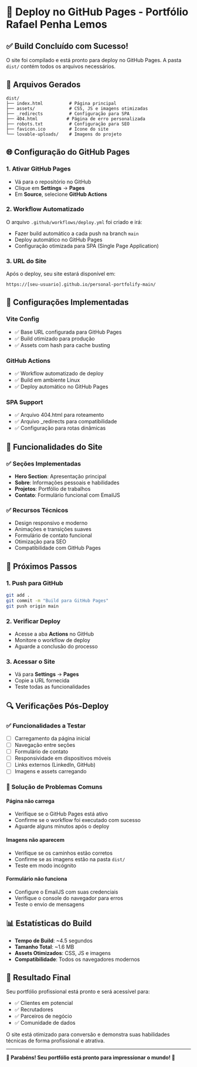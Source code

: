 # 🚀 Deploy no GitHub Pages - Portfólio Rafael Penha Lemos

## ✅ Build Concluído com Sucesso!

O site foi compilado e está pronto para deploy no GitHub Pages. A pasta `dist/` contém todos os arquivos necessários.

## 📁 Arquivos Gerados

```
dist/
├── index.html          # Página principal
├── assets/             # CSS, JS e imagens otimizadas
├── _redirects          # Configuração para SPA
├── 404.html           # Página de erro personalizada
├── robots.txt          # Configuração para SEO
├── favicon.ico         # Ícone do site
└── lovable-uploads/    # Imagens do projeto
```

## 🌐 Configuração do GitHub Pages

### 1. Ativar GitHub Pages
- Vá para o repositório no GitHub
- Clique em **Settings** → **Pages**
- Em **Source**, selecione **GitHub Actions**

### 2. Workflow Automatizado
O arquivo `.github/workflows/deploy.yml` foi criado e irá:
- Fazer build automático a cada push na branch `main`
- Deploy automático no GitHub Pages
- Configuração otimizada para SPA (Single Page Application)

### 3. URL do Site
Após o deploy, seu site estará disponível em:
```
https://[seu-usuario].github.io/personal-portfolify-main/
```

## 🔧 Configurações Implementadas

### Vite Config
- ✅ Base URL configurada para GitHub Pages
- ✅ Build otimizado para produção
- ✅ Assets com hash para cache busting

### GitHub Actions
- ✅ Workflow automatizado de deploy
- ✅ Build em ambiente Linux
- ✅ Deploy automático no GitHub Pages

### SPA Support
- ✅ Arquivo 404.html para roteamento
- ✅ Arquivo _redirects para compatibilidade
- ✅ Configuração para rotas dinâmicas

## 📱 Funcionalidades do Site

### ✅ Seções Implementadas
- **Hero Section**: Apresentação principal
- **Sobre**: Informações pessoais e habilidades
- **Projetos**: Portfólio de trabalhos
- **Contato**: Formulário funcional com EmailJS

### ✅ Recursos Técnicos
- Design responsivo e moderno
- Animações e transições suaves
- Formulário de contato funcional
- Otimização para SEO
- Compatibilidade com GitHub Pages

## 🚀 Próximos Passos

### 1. Push para GitHub
```bash
git add .
git commit -m "Build para GitHub Pages"
git push origin main
```

### 2. Verificar Deploy
- Acesse a aba **Actions** no GitHub
- Monitore o workflow de deploy
- Aguarde a conclusão do processo

### 3. Acessar o Site
- Vá para **Settings** → **Pages**
- Copie a URL fornecida
- Teste todas as funcionalidades

## 🔍 Verificações Pós-Deploy

### ✅ Funcionalidades a Testar
- [ ] Carregamento da página inicial
- [ ] Navegação entre seções
- [ ] Formulário de contato
- [ ] Responsividade em dispositivos móveis
- [ ] Links externos (LinkedIn, GitHub)
- [ ] Imagens e assets carregando

### 🐛 Solução de Problemas Comuns

#### Página não carrega
- Verifique se o GitHub Pages está ativo
- Confirme se o workflow foi executado com sucesso
- Aguarde alguns minutos após o deploy

#### Imagens não aparecem
- Verifique se os caminhos estão corretos
- Confirme se as imagens estão na pasta `dist/`
- Teste em modo incógnito

#### Formulário não funciona
- Configure o EmailJS com suas credenciais
- Verifique o console do navegador para erros
- Teste o envio de mensagens

## 📊 Estatísticas do Build

- **Tempo de Build**: ~4.5 segundos
- **Tamanho Total**: ~1.6 MB
- **Assets Otimizados**: CSS, JS e imagens
- **Compatibilidade**: Todos os navegadores modernos

## 🎯 Resultado Final

Seu portfólio profissional está pronto e será acessível para:
- ✅ Clientes em potencial
- ✅ Recrutadores
- ✅ Parceiros de negócio
- ✅ Comunidade de dados

O site está otimizado para conversão e demonstra suas habilidades técnicas de forma profissional e atrativa.

---

**🎉 Parabéns! Seu portfólio está pronto para impressionar o mundo! 🎉**
